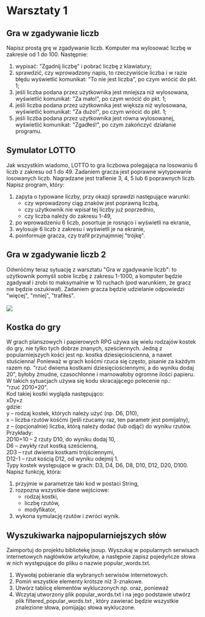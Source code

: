 # Warsztaty 1

## Gra w zgadywanie liczb
Napisz prostą grę w zgadywanie liczb. Komputer ma wylosować liczbę w zakresie od 1 do 100.
Następnie:
1) wypisać: "Zgadnij liczbę" i pobrać liczbę z klawiatury;
2) sprawdzić, czy wprowadzony napis, to rzeczywiście liczba i w razie błędu wyświetlić komunikat: "To
nie jest liczba", po czym wrócić do pkt. 1;
3) jeśli liczba podana przez użytkownika jest mniejsza niż wylosowana, wyświetlić komunikat: "Za
mało!", po czym wrócić do pkt. 1;
4) jeśli liczba podana przez użytkownika jest większa niż wylosowana, wyświetlić komunikat: "Za
dużo!", po czym wrócić do pkt. 1;
5) jeśli liczba podana przez użytkownika jest równa wylosowanej, wyświetlić komunikat: "Zgadłeś!",
po czym zakończyć działanie programu.

## Symulator LOTTO
Jak wszystkim wiadomo, LOTTO to gra liczbowa polegająca na losowaniu 6 liczb z zakresu od 1 do 49. Zadaniem gracza jest poprawne wytypowanie losowanych liczb. Nagradzane jest trafienie 3, 4, 5 lub 6 poprawnych liczb.
Napisz program, który:
1) zapyta o typowane liczby, przy okazji sprawdzi następujące warunki:
     - czy wprowadzony ciąg znaków jest poprawną liczbą,
     - czy użytkownik nie wpisał tej liczby już poprzednio,
     - czy liczba należy do zakresu 1-49,
2) po wprowadzeniu 6 liczb, posortuje je rosnąco i wyświetli na ekranie,
3) wylosuje 6 liczb z zakresu i wyświetli je na ekranie,
4) poinformuje gracza, czy trafił przynajmniej "trójkę".

## Gra w zgadywanie liczb 2
Odwróćmy teraz sytuację z warsztatu "Gra w zgadywanie liczb": to użytkownik pomyśli sobie liczbę z zakresu 1-1000, a komputer będzie zgadywał i zrobi to maksymalnie w 10 ruchach (pod warunkiem, że gracz nie będzie oszukiwał). Zadaniem gracza będzie udzielanie odpowiedzi "więcej", "mniej", "trafiłeś".<br>
<br>
![](images_md/_3.1_.png)
## Kostka do gry
W grach planszowych i papierowych RPG używa się wielu rodzajów kostek do gry, nie tylko tych
dobrze znanych, sześciennych. Jedną z popularniejszych kości jest np. kostka dziesięciościenna, a
nawet stuścienna! Ponieważ w grach kośćmi rzuca się często, pisanie za każdym razem np. "rzuć dwiema kostkami dziesięciościennymi, a do wyniku dodaj 20", byłoby żmudne, czasochłonne i marnowałoby ogromne ilości papieru. W takich sytuacjach używa się kodu skracającego polecenie np.: <br>
"rzuć 2D10+20". <br>
Kod takiej kostki wygląda następująco:<br>
xDy+z<br>
gdzie:<br>
y – rodzaj kostek, których należy użyć (np. D6, D10),<br>
x – liczba rzutów kośćmi (jeśli rzucamy raz, ten parametr jest pomijalny),<br>
z – (opcjonalnie) liczba, którą należy dodać (lub odjąć) do wyniku rzutów.<br>
Przykłady:<br>
2D10+10 – 2 rzuty D10, do wyniku dodaj 10,<br>
D6 – zwykły rzut kostką sześcienną,<br>
2D3 – rzut dwiema kostkami trójściennymi,<br>
D12-1 – rzut kością D12, od wyniku odejmij 1.<br>
Typy kostek występujące w grach: D3, D4, D6, D8, D10, D12, D20, D100. <br>
Napisz funkcję, która:
1) przyjmie w parametrze taki kod w postaci String,
2) rozpozna wszystkie dane wejściowe:
   - rodzaj kostki,
   - liczbę rzutów,
   - modyfikator,
3) wykona symulację rzutów i zwróci wynik.

## Wyszukiwarka najpopularniejszych słów
Zaimportuj do projektu bibliotekę jsoup. Wyszukaj w popularnych serwisach internetowych nagłówków artykułów, a następnie zapisz pojedyńcze słowa w nich występujące do pliku o nazwie popular_words.txt.
1) Wywołaj pobieranie dla wybranych serwisów internetowych.
2) Pomiń wszystkie elementy krótsze niż 3-znakowe.
3) Utwórz tablicę elementów wykluczonych np. oraz, ponieważ
4) Wczytaj utworzony plik popular_words.txt i na jego podstawie utwórz plik filtered_popular_words.txt , który zawierać będzie wszystkie znalezione słowa, pomijając słowa wykluczone.
